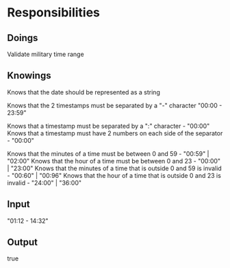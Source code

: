 # Responsibilities

## Doings

Validate military time range

## Knowings

Knows that the date should be represented as a string

Knows that the 2 timestamps must be separated by a "-" character "00:00 - 23:59"

Knows that a timestamp must be separated by a ":" character - "00:00"
Knows that a timestamp must have 2 numbers on each side of the separator - "00:00"

Knows that the minutes of a time must be between 0 and 59 - "00:59" | "02:00"
Knows that the hour of a time must be between 0 and 23 - "00:00" | "23:00"
Knows that the minutes of a time that is outside 0 and 59 is invalid - "00:60" | "00:96"
Knows that the hour of a time that is outside 0 and 23 is invalid - "24:00" | "36:00"

## Input

"01:12 - 14:32"

## Output

true
